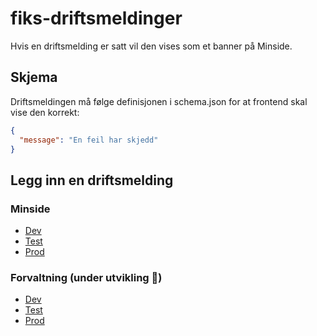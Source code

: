 # fiks-driftsmeldinger
Hvis en driftsmelding er satt vil den vises som et banner på Minside.

## Skjema
Driftsmeldingen må følge definisjonen i schema.json for at frontend skal vise den korrekt:

```json
{
  "message": "En feil har skjedd"
}
```

## Legg inn en driftsmelding

### Minside
* [Dev](https://github.com/ks-no/fiks-driftsmeldinger/edit/master/minside-fiks-dev.json)
* [Test](https://github.com/ks-no/fiks-driftsmeldinger/edit/master/minside-fiks-test.json)
* [Prod](https://github.com/ks-no/fiks-driftsmeldinger/edit/master/minside-fiks-prod.json)

### Forvaltning (under utvikling 👷)
* [Dev](https://github.com/ks-no/fiks-driftsmeldinger/edit/master/forvaltning-fiks-dev.json)
* [Test](https://github.com/ks-no/fiks-driftsmeldinger/edit/master/forvaltning-fiks-test.json)
* [Prod](https://github.com/ks-no/fiks-driftsmeldinger/edit/master/forvaltning-fiks-prod.json)
